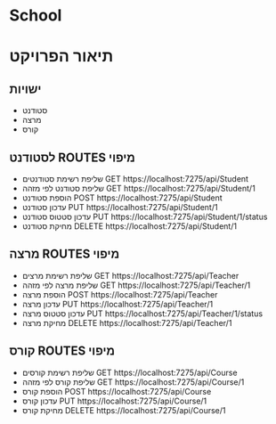 # School
# תיאור הפרויקט
## ישויות
- סטודנט
- מרצה
- קורס
## לסטודנט ROUTES  מיפוי
 - שליפת רשימת סטודנטים 
GET https://localhost:7275/api/Student
- שליפת סטודנט לפי מזהה
 GET https://localhost:7275/api/Student/1
- הוספת סטודנט
POST  https://localhost:7275/api/Student
- עדכון סטודנט
PUT https://localhost:7275/api/Student/1
- עדכון סטטוס סטודנט
PUT  https://localhost:7275/api/Student/1/status
- מחיקת סטודנט
DELETE https://localhost:7275/api/Student/1
##  מרצה ROUTES  מיפוי
 - שליפת רשימת מרצים
GET https://localhost:7275/api/Teacher
- שליפת מרצה לפי מזהה
 GET   https://localhost:7275/api/Teacher/1
- הוספת מרצה
POST  https://localhost:7275/api/Teacher
- עדכון מרצה
PUT  https://localhost:7275/api/Teacher/1
- עדכון סטטוס מרצה
PUT    https://localhost:7275/api/Teacher/1/status
- מחיקת מרצה
DELETE   https://localhost:7275/api/Teacher/1
##   קורס ROUTES  מיפוי
 - שליפת רשימת קורסים
GET https://localhost:7275/api/Course
- שליפת קורס  לפי מזהה
 GET   https://localhost:7275/api/Course/1
- הוספת קורס
POST  https://localhost:7275/api/Course
- עדכון קורס
PUT https://localhost:7275/api/Course/1
- מחיקת קורס
DELETE   https://localhost:7275/api/Course/1

